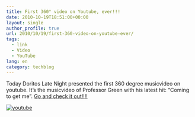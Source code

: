 ```yaml
---
title: First 360° video on Youtube, ever!!!
date: 2010-10-19T18:51:00+00:00
layout: single
author_profile: true
url: 2010/10/19/first-360-video-on-youtube-ever/
tags:
  - link
  - Video
  - YouTube
lang: en
category: techblog
---
```

Today Doritos Late Night presented the first 360 degree musicvideo on youtube. It’s the musicvideo of Professor Green with his latest hit: “Coming to get me”. [Go and check it out!!!!](http://www.youtube.com/doritosuk)

[![youtube](http://lh4.ggpht.com/_vaUVXcmC3OI/TL3hoyhvIqI/AAAAAAAACws/uKAKAyYKsVY/youtube%5B4%5D.png?imgmax=800 "youtube")](http://www.youtube.com/doritosuk)